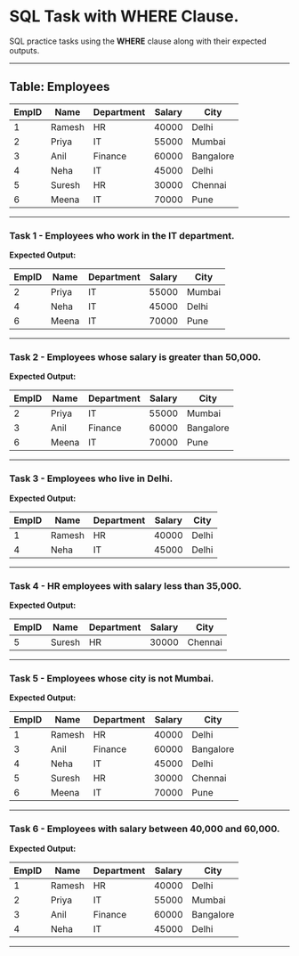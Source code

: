 # SQL Task with WHERE Clause.

 SQL practice tasks using the **WHERE** clause along with their expected outputs.

---

## Table: Employees

| EmpID | Name   | Department | Salary | City      |
|-------|--------|------------|--------|-----------|
| 1     | Ramesh | HR         | 40000  | Delhi     |
| 2     | Priya  | IT         | 55000  | Mumbai    |
| 3     | Anil   | Finance    | 60000  | Bangalore |
| 4     | Neha   | IT         | 45000  | Delhi     |
| 5     | Suresh | HR         | 30000  | Chennai   |
| 6     | Meena  | IT         | 70000  | Pune      |

---

### **Task 1** - Employees who work in the IT department.

**Expected Output:**

| EmpID | Name  | Department | Salary | City   |
| ----- | ----- | ---------- | ------ | ------ |
| 2     | Priya | IT         | 55000  | Mumbai |
| 4     | Neha  | IT         | 45000  | Delhi  |
| 6     | Meena | IT         | 70000  | Pune   |

---

### **Task 2** - Employees whose salary is greater than 50,000.

**Expected Output:**

| EmpID | Name  | Department | Salary | City      |
| ----- | ----- | ---------- | ------ | --------- |
| 2     | Priya | IT         | 55000  | Mumbai    |
| 3     | Anil  | Finance    | 60000  | Bangalore |
| 6     | Meena | IT         | 70000  | Pune      |

---

### **Task 3** - Employees who live in Delhi.

**Expected Output:**

| EmpID | Name   | Department | Salary | City  |
| ----- | ------ | ---------- | ------ | ----- |
| 1     | Ramesh | HR         | 40000  | Delhi |
| 4     | Neha   | IT         | 45000  | Delhi |

---

### **Task 4** - HR employees with salary less than 35,000.

**Expected Output:**

| EmpID | Name   | Department | Salary | City    |
| ----- | ------ | ---------- | ------ | ------- |
| 5     | Suresh | HR         | 30000  | Chennai |

---

### **Task 5** - Employees whose city is not Mumbai.

**Expected Output:**

| EmpID | Name   | Department | Salary | City      |
| ----- | ------ | ---------- | ------ | --------- |
| 1     | Ramesh | HR         | 40000  | Delhi     |
| 3     | Anil   | Finance    | 60000  | Bangalore |
| 4     | Neha   | IT         | 45000  | Delhi     |
| 5     | Suresh | HR         | 30000  | Chennai   |
| 6     | Meena  | IT         | 70000  | Pune      |

---

### **Task 6** - Employees with salary between 40,000 and 60,000.

**Expected Output:**

| EmpID | Name   | Department | Salary | City      |
| ----- | ------ | ---------- | ------ | --------- |
| 1     | Ramesh | HR         | 40000  | Delhi     |
| 2     | Priya  | IT         | 55000  | Mumbai    |
| 3     | Anil   | Finance    | 60000  | Bangalore |
| 4     | Neha   | IT         | 45000  | Delhi     |

---
